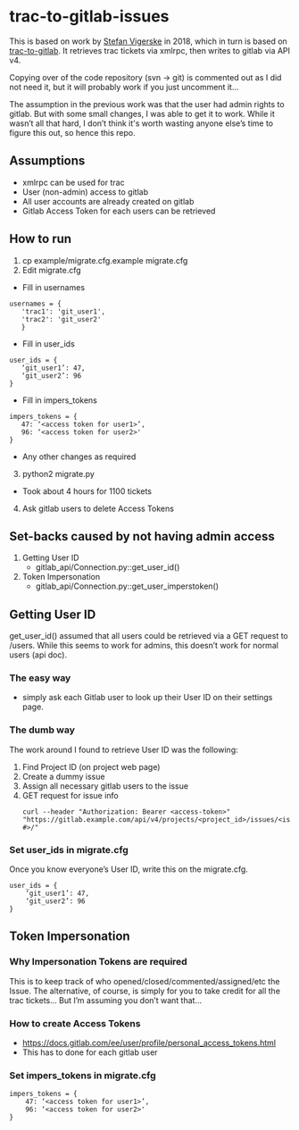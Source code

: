 # trac-to-gitlab-issues

This is based on work by [Stefan Vigerske](https://www.gams.com/~svigerske/svn2git/index.html) in 2018, which in turn is based on [trac-to-gitlab](https://github.com/moimael/trac-to-gitlab). 
It retrieves trac tickets via xmlrpc, then writes to gitlab via API v4.

Copying over of the code repository (svn -> git) is commented out as I did not need it, but it will probably work if you just uncomment it...

The assumption in the previous work was that the user had admin rights to gitlab.
But with some small changes, I was able to get it to work.
While it wasn’t all that hard, I don’t think it's worth wasting anyone else’s time to figure this out, so hence this repo.

## Assumptions
* xmlrpc can be used for trac
* User (non-admin) access to gitlab
* All user accounts are already created on gitlab
* Gitlab Access Token for each users can be retrieved

## How to run
1. cp example/migrate.cfg.example migrate.cfg
2. Edit migrate.cfg
 * Fill in usernames
 ```
 usernames = {
    'trac1': 'git_user1',
    'trac2': 'git_user2'
    }
 ```
 * Fill in user_ids
 ```
user_ids = {
    ‘git_user1’: 47,
    ‘git_user2’: 96
}
```
 * Fill in impers_tokens
 ```
impers_tokens = {
    47: ‘<access token for user1>’,
    96: ‘<access token for user2>'
}
```
 * Any other changes as required
3. python2 migrate.py
 * Took about 4 hours for 1100 tickets
4. Ask gitlab users to delete Access Tokens

## Set-backs caused by not having admin access
1. Getting User ID
    * gitlab_api/Connection.py::get_user_id()
2. Token Impersonation
    * gitlab_api/Connection.py::get_user_imperstoken()

## Getting User ID
get_user_id() assumed that all users could be retrieved via a GET request to /users. While this seems to work for admins, this doesn’t work for normal users (api doc).

### The easy way
 * simply ask each Gitlab user to look up their User ID on their settings page.

### The dumb way
The work around I found to retrieve User ID was the following:
1. Find Project ID (on project web page)
2. Create a dummy issue
3. Assign all necessary gitlab users to the issue
4. GET request for issue info
    ```
    curl --header "Authorization: Bearer <access-token>" "https://gitlab.example.com/api/v4/projects/<project_id>/issues/<issue #>/"
    ```

### Set user_ids in migrate.cfg
Once you know everyone’s User ID, write this on the migrate.cfg.
```
user_ids = {
    ‘git_user1’: 47,
    ‘git_user2’: 96
}
```

## Token Impersonation

### Why Impersonation Tokens are required
This is to keep track of who opened/closed/commented/assigned/etc the Issue. 
The alternative, of course, is simply for you to take credit for all the trac tickets… But I’m assuming you don’t want that...

### How to create Access Tokens
 * https://docs.gitlab.com/ee/user/profile/personal_access_tokens.html
 * This has to done for each gitlab user

### Set impers_tokens in migrate.cfg
```
impers_tokens = {
    47: ‘<access token for user1>’,
    96: ‘<access token for user2>'
}
```
